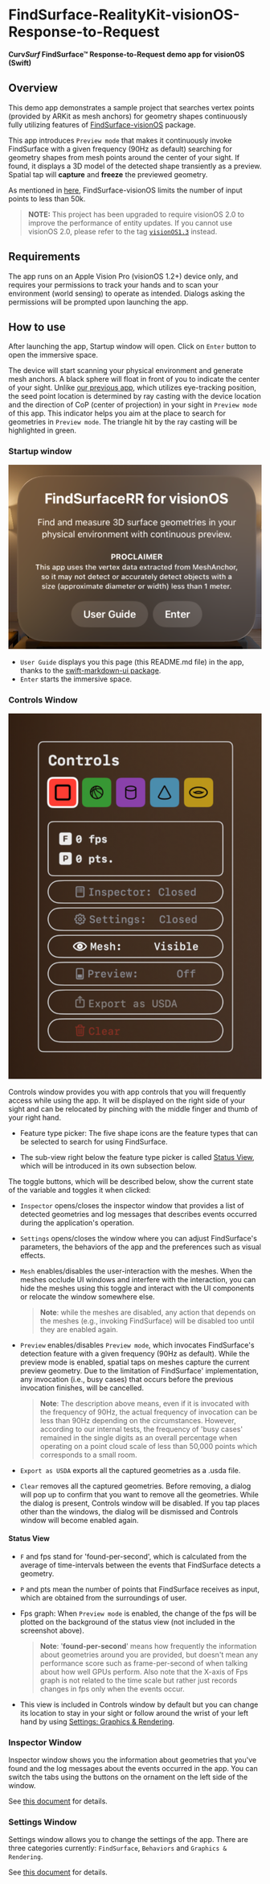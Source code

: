 # FindSurface-RealityKit-visionOS-Response-to-Request

**Curv*Surf* FindSurface™ Response-to-Request demo app for visionOS (Swift)**


## Overview

This demo app demonstrates a sample project that searches vertex points (provided by ARKit as mesh anchors) for geometry shapes continuously fully utilizing features of [FindSurface-visionOS](https://github.com/CurvSurf/FindSurface-visionOS/tree/main) package.

This app introduces `Preview mode` that makes it continuously invoke FindSurface with a given frequency (90Hz as default) searching for geometry shapes from mesh points around the center of your sight. If found, it displays a 3D model of the detected shape transiently as a preview. Spatial tap will **capture** and **freeze** the previewed geometry.

As mentioned in [here](https://github.com/CurvSurf/FindSurface-visionOS#overview), FindSurface-visionOS limits the number of input points to less than 50k.

> **NOTE:** This project has been upgraded to require visionOS 2.0 to improve the performance of entity updates. If you cannot use visionOS 2.0, please refer to the tag [`visionOS1.3`](https://github.com/CurvSurf/FindSurface-RealityKit-visionOS-Response-to-Request/tree/visionOS1.3) instead.

## Requirements

The app runs on an Apple Vision Pro (visionOS 1.2+) device only, and requires your permissions to track your hands and to scan your environment (world sensing) to operate as intended. Dialogs asking the permissions will be prompted upon launching the app.


## How to use

After launching the app, Startup window will open. Click on `Enter` button to open the immersive space.

The device will start scanning your physical environment and generate mesh anchors. A black sphere will float in front of you to indicate the center of your sight. Unlike [our previous app](https://github.com/CurvSurf/FindSurface-RealityKit-visionOS), which utilizes eye-tracking position, the seed point location is determined by ray casting with the device location and the direction of CoP (center of projection) in your sight in `Preview mode` of this app. This indicator helps you aim at the place to search for geometries in `Preview mode`. The triangle hit by the ray casting will be highlighted in green.


### Startup window

![startup-window.png](images/startup-window.png)

- `User Guide` displays you this page (this README.md file) in the app, thanks to the [swift-markdown-ui package](https://github.com/gonzalezreal/swift-markdown-ui).
- `Enter` starts the immersive space.


### Controls Window

![controls-window.png](images/controls-window.png)

Controls window provides you with app controls that you will frequently access while using the app. It will be displayed on the right side of your sight and can be relocated by pinching with the middle finger and thumb of your right hand.

- Feature type picker: The five shape icons are the feature types that can be selected to search for using FindSurface.

- The sub-view right below the feature type picker is called [Status View](#status-view), which will be introduced in its own subsection below.

The toggle buttons, which will be described below, show the current state of the variable and toggles it when clicked:
- `Inspector` opens/closes the inspector window that provides a list of detected geometries and log messages that describes events occurred during the application's operation.
- `Settings` opens/closes the window where you can adjust FindSurface's parameters, the behaviors of the app and the preferences such as visual effects.
- `Mesh` enables/disables the user-interaction with the meshes. When the meshes occlude UI windows and interfere with the interaction, you can hide the meshes using this toggle and interact with the UI components or relocate the window somewhere else.
    > **Note**: while the meshes are disabled, any action that depends on the meshes (e.g., invoking FindSurface) will be disabled too until they are enabled again.
- `Preview` enables/disables `Preview mode`, which invocates FindSurface's detection feature with a given frequency (90Hz as default). While the preview mode is enabled, spatial taps on meshes capture the current preview geometry. Due to the limitation of FindSurface' implementation, any invocation (i.e., busy cases) that occurs before the previous invocation finishes, will be cancelled.
    > **Note**: The description above means, even if it is invocated with the frequency of 90Hz, the actual frequency of invocation can be less than 90Hz depending on the circumstances. However, according to our internal tests, the frequency of 'busy cases' remained in the single digits as an overall percentage when operating on a point cloud scale of less than 50,000 points which corresponds to a small room.

- `Export as USDA` exports all the captured geometries as a .usda file.
- `Clear` removes all the captured geometries. Before removing, a dialog will pop up to confirm that you want to remove all the geometries. While the dialog is present, Controls window will be disabled. If you tap places other than the windows, the dialog will be dismissed and Controls window will become enabled again.

#### Status View

- `F` and fps stand for 'found-per-second', which is calculated from the average of time-intervals between the events that FindSurface detects a geometry.
- `P` and pts mean the number of points that FindSurface receives as input, which are obtained from the surroundings of user.
- Fps graph: When `Preview mode` is enabled, the change of the fps will be plotted on the background of the status view (not included in the screenshot above).
    > **Note**: '**found-per-second**' means how frequently the information about geometries around you are provided, but doesn't mean any performance score such as frame-per-second of when talking about how well GPUs perform. Also note that the X-axis of Fps graph is not related to the time scale but rather just records changes in fps only when the events occur.

- This view is included in Controls window by default but you can change its location to stay in your sight or follow around the wrist of your left hand by using [Settings: Graphics & Rendering](#settings-graphics--rendering).

### Inspector Window

Inspector window shows you the information about geometries that you've found and the log messages about the events occurred in the app. You can switch the tabs using the buttons on the ornament on the left side of the window.

See [this document](inspector-window.md) for details.

### Settings Window

Settings window allows you to change the settings of the app. There are three categories currently: `FindSurface`, `Behaviors` and `Graphics & Rendering`.

See [this document](settings-window.md) for details.
